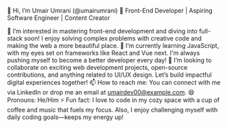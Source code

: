 👋 Hi, I’m Umair Umrani (@umairumrani)
🚀 Front-End Developer | Aspiring Software Engineer | Content Creator

👀 I’m interested in mastering front-end development and diving into full-stack soon! I enjoy solving complex problems with creative code and making the web a more beautiful place.
🌱 I’m currently learning JavaScript, with my eyes set on frameworks like React and Vue next. I'm always pushing myself to become a better developer every day!
💞️ I’m looking to collaborate on exciting web development projects, open-source contributions, and anything related to UI/UX design. Let’s build impactful digital experiences together!
📫 How to reach me: You can connect with me via LinkedIn or drop me an email at umairdev00@example.com.
😄 Pronouns: He/Him
⚡ Fun fact: I love to code in my cozy space with a cup of coffee and music that fuels my focus. Also, I enjoy challenging myself with daily coding goals—keeps my energy up!
<!---
umairumrani/umairumrani is a ✨ special ✨ repository because its `README.md` (this file) appears on your GitHub profile.
You can click the Preview link to take a look at your changes.
--->
